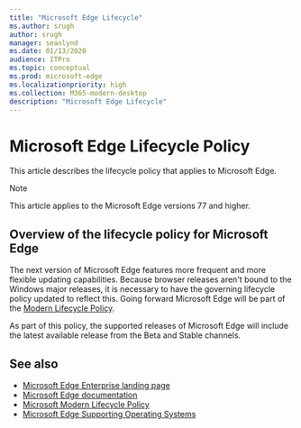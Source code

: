 ```yaml
---
title: "Microsoft Edge Lifecycle"
ms.author: srugh
author: srugh
manager: seanlynd
ms.date: 01/13/2020
audience: ITPro
ms.topic: conceptual
ms.prod: microsoft-edge
ms.localizationpriority: high
ms.collection: M365-modern-desktop
description: "Microsoft Edge Lifecycle"
---
```


# Microsoft Edge Lifecycle Policy

This article describes the lifecycle policy that applies to Microsoft Edge.

> [!NOTE]
> This article applies to the Microsoft Edge versions 77 and higher.

## Overview of the lifecycle policy for Microsoft Edge

The next version of Microsoft Edge features more frequent and more flexible updating capabilities. Because browser releases aren't bound to the Windows major releases, it is necessary to have the governing lifecycle policy updated to reflect this. Going forward Microsoft Edge will be part of the [Modern Lifecycle Policy](https://support.microsoft.com/help/30881/modern-lifecycle-policy).

As part of this policy, the supported releases of Microsoft Edge will include the latest available release from the Beta and Stable channels.

## See also

- [Microsoft Edge Enterprise landing page](https://aka.ms/EdgeEnterprise)
- [Microsoft Edge documentation](https://docs.microsoft.com/DeployEdge/)
- [Microsoft Modern Lifecycle Policy](https://support.microsoft.com/help/30881/modern-lifecycle-policy)
- [Microsoft Edge Supporting Operating Systems](https://docs.microsoft.com/DeployEdge/microsoft-edge-supported-operating-systems)
